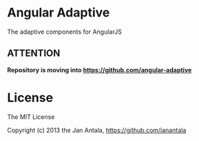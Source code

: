 # Angular Adaptive 
The adaptive components for AngularJS

## ATTENTION

**Repository is moving into https://github.com/angular-adaptive**

License
======================

The MIT License

Copyright (c) 2013 the Jan Antala, https://github.com/janantala
